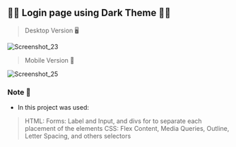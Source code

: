 
## 🧛🏻 Login page using Dark Theme 🧛🏻

> Desktop Version 🖥️

![Screenshot_23](https://user-images.githubusercontent.com/71856519/177596454-fa2b2042-2fd3-43d1-b73e-078c17d8904c.png)

> Mobile Version 📱

![Screenshot_25](https://user-images.githubusercontent.com/71856519/177596531-f61c59fa-aea7-4fb7-8a0a-8024d434ca2a.png)

### Note 📝

* In this project was used: 
> HTML: Forms: Label and Input, and divs for to separate each placement of the elements
> CSS: Flex Content, Media Queries, Outline, Letter Spacing, and others selectors
